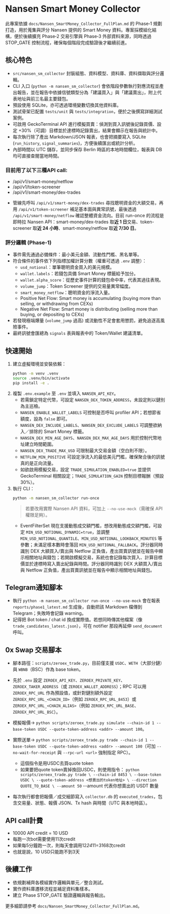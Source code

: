 # Nansen Smart Money Collector

此專案依據 `docs/Nansen_SmartMoney_Collector_FullPlan.md` 的 Phase‑1 規劃打造，用於蒐集與評分 Nansen 提供的 Smart Money 資料。專案採模組化結構，便於後續擴充 Phase‑2 交易引擎與 Phase‑3 外部資料來源，同時透過 STOP_GATE 控制流程，確保每個階段完成驗證後才繼續前進。

## 核心特色
- `src/nansen_sm_collector` 封裝組態、資料模型、資料庫、資料擷取與評分邏輯。
- CLI 入口 (`python -m nansen_sm_collector`) 會依階段參數執行對應流程並產出報告，並在報告中依據信號類型分為「建議買入」與「建議賣出」，附上代表地址與前三名最主要錢包。
- 預設使用 SQLite，亦可透過環境變數切換其他資料庫。
- 測試骨架已配置 `tests/unit` 與 `tests/integration`，便於之後撰寫詳細測試案例。
- 可啟用 GeckoTerminal API 進行模擬買賣：偵測到買入訊號後記錄買價、設定 +30%（可調）目標並於達標時記錄賣出，結果會顯示在報告與統計中。
- 每次執行除了產出 Markdown/JSON 報表，也會把摘要寫入 SQLite (`run_history`, `signal_summaries`)，方便後續匯出或統計分析。
- 內部時間以 UTC 儲存，並同步保存 Berlin 時區的本地時間欄位，報表與 DB 均可直接查閱當地時間。

### 目前用了以下三種API call: 
- /api/v1/smart-money/netflow 
- /api/v1/token-screener 
- /api/v1/smart-money/dex-trades 
* 管線先呼叫 `/api/v1/smart-money/dex-trades` 尋找聰明資金的大額交易，再用 `/api/v1/token-screener` 補足基本面與異常訊號，最後透過 `/api/v1/smart-money/netflow` 確認整體資金流向。目前 run-once 的流程是即時拉 Nansen API：smart-money/dex-trades 取**近 1 日**交易、token-screener 取**近 24 小時**、smart-money/netflow 取**近 7/30 日**。

### 評分邏輯 (Phase‑1)
- 事件需先通過必備條件：最小美元金額、流動性門檻、黑名單等。
- 符合條件的事件依下列指標加權計算分數（權重可透過 `.env` 調整）：
  - `usd_notional`：單筆聰明資金買入的美元規模。
  - `wallet.labels`：若錢包具備 Smart Money 標籤給予加分。
  - `wallet.alpha_score`：從歷史事件計算的錢包命中率，代表其過往表現。
  - `volume_jump`：Token Screener 提供的交易量異常幅度。
  - `smart_money_netflow`：聰明資金的淨流入量。
   * Positive Net Flow: Smart money is accumulating (buying more than selling, or withdrawing from CEXs)
   * Negative Net Flow: Smart money is distributing (selling more than buying, or depositing to CEXs)
- 若發現極端爆量 (`volume_jump` 過高) 或流動性不足會套用懲罰，避免追逐高風險事件。
- 最終訊號會匯總為 `signals` 表與報表中的 Token/Wallet 建議清單。

## 快速開始
1. 建立虛擬環境並安裝依賴：
   ```bash
   python -m venv .venv
   source .venv/bin/activate
   pip install -e .
   ```
2. 複製 `.env.example` 至 `.env` 並填入 `NANSEN_API_KEY`。
   - 若需鎖定特定代幣，可設定 `NANSEN_DEX_TOKEN_ADDRESS`，未設定則以鏈別為主巡檢。
   - `NANSEN_ENABLE_WALLET_LABELS` 可控制是否呼叫 profiler API；若想節省額度，設為 `false` 即可。
   - `NANSEN_DEX_INCLUDE_LABELS`、`NANSEN_DEX_EXCLUDE_LABELS` 可調整欲納入／排除的 Smart Money 標籤。
   - `NANSEN_DEX_MIN_AGE_DAYS`、`NANSEN_DEX_MAX_AGE_DAYS` 用於控制代幣地址建立時間範圍。
   - `NANSEN_DEX_TRADE_MAX_USD` 可限制最大交易金額（空白則不限）。
   - `NETFLOW_MIN_POSITIVE` 可設定淨流入的最低美元門檻，確保聚合後的訊號真的是正向流量。
   - 如欲啟用模擬交易，設定 `TRADE_SIMULATION_ENABLED=true` 並提供 GeckoTerminal 相關設定；`TRADE_SIMULATION_GAIN` 控制目標報酬（預設 30%）。
3. 執行 CLI：
   ```bash
   python -m nansen_sm_collector run-once
   ```
   > 若要改用實際 Nansen API 資料，可加上 `--no-use-mock`（需確保 API 權限足夠）。
   - EventFilterSet 現在支援動態成交額門檻，想改用動態成交額門檻，可設定 `MIN_USD_NOTIONAL_DYNAMIC=true`，並調整 `MIN_USD_NOTIONAL_QUANTILE`、`MIN_USD_NOTIONAL_LOOKBACK_MINUTES` 等參數；未滿足樣本數時會落回 `MIN_USD_NOTIONAL_FALLBACK`。評分器同時識別 DEX 大額買入/賣出與 Netflow 正負值，產出買賣訊號並在報告中顯示相關地址與錢包；若開啟模擬交易，系統也會記錄每次買入、計算目標價並於達標時寫入賣出紀錄與時間。評分器同時識別 DEX 大額買入/賣出與 Netflow 正負值，產出買賣訊號並在報告中顯示相關地址與錢包。

## Telegram通知腳本
- 執行 `python -m nansen_sm_collector run-once --no-use-mock` 會在報表 `reports/phase1_latest.md` 生成後，自動把該 Markdown 檔傳到 Telegram；失敗時會記錄 warning。
- 記得把 Bot token / chat id 換成實際值。若想同時傳其他檔案（像 `trade_candidates_latest.json`），可在 notifier 那段再延伸 `send_document` 呼叫。

## 0x Swap 交易腳本
- 腳本路徑：`scripts/zeroex_trade.py`，目前僅支援 `USDC`、`WETH`（大部分鏈）與 `WBNB`（BSC）作為 base token。
- 先於 `.env` 設定 `ZEROEX_API_KEY`、`ZEROEX_PRIVATE_KEY`、`ZEROEX_TAKER_ADDRESS`（或 `ZEROEX_WALLET_ADDRESS`）；RPC 可以用 `ZEROEX_RPC_URL` 作為預設值，或針對鏈別額外設定 `ZEROEX_RPC_URL_<CHAIN_ID>`（例如 `ZEROEX_RPC_URL_8453`）或 `ZEROEX_RPC_URL_<CHAIN_ALIAS>`（例如 `ZEROEX_RPC_URL_BASE`、`ZEROEX_RPC_URL_BSC`）。
- 模擬報價→ `python scripts/zeroex_trade.py simulate --chain-id 1 --base-token USDC --quote-token-address <addr> --amount 100`。
- 實際送單→ `python scripts/zeroex_trade.py trade --chain-id 1 --base-token USDC --quote-token-address <addr> --amount 100`（可加 `--no-wait-for-receipt` 與 `--rpc-url <url>` 強制指定 RPC）。
  - 這個指令是用USDC去買quote token
  - 如果要把quote token賣掉換回USDC，則使用指令：
   `python scripts/zeroex_trade.py trade \
      --chain-id 8453 \
      --base-token USDC \
      --quote-token-address <想賣出的token地址> \
      --direction QUOTE_TO_BASE \
      --amount 50` --amount 代表你想賣出的 USDT 數量

- 每次執行都會把報價／成交細節寫入 `collector.db` 的 `executed_trades`，包含交易量、狀態、報價 JSON、Tx hash 與時間（UTC 與本地時區）。

## API call計費
- 10000 API credit = 10 USD
- 每跑一次bot需要使用11次credit
- 如果每5分鐘跑一次，則每天會調用12*24*11=3168次credit
- 也就是說，10 USD只能跑不到3天

## 後續工作
- 依規劃補齊各模組實作邏輯與單元／整合測試。
- 實作資料庫遷移流程並補足資料集樣本。
- 建立 Phase STOP_GATE 驗證邏輯與報告輸出。

更多細節請參考 `docs/Nansen_SmartMoney_Collector_FullPlan.md`。
